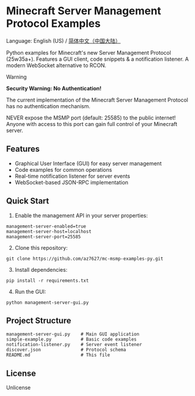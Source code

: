 # Minecraft Server Management Protocol Examples

Language: English (US) / [简体中文（中国大陆）](./README-zh_cn.md)

Python examples for Minecraft's new Server Management Protocol (25w35a+). Features a GUI client, code snippets & a notification listener. A modern WebSocket alternative to RCON.

> [!WARNING]
> **Security Warning: No Authentication!**
> 
> The current implementation of the Minecraft Server Management Protocol has no authentication mechanism. 
> 
> NEVER expose the MSMP port (default: 25585) to the public internet! Anyone with access to this port can gain full control of your Minecraft server.

## Features

- Graphical User Interface (GUI) for easy server management
- Code examples for common operations
- Real-time notification listener for server events
- WebSocket-based JSON-RPC implementation

## Quick Start

1. Enable the management API in your server properties:

```
management-server-enabled=true
management-server-host=localhost
management-server-port=25585
```

2. Clone this repository:

```
git clone https://github.com/az7627/mc-msmp-examples-py.git
```

3. Install dependencies:

```
pip install -r requirements.txt
```

4. Run the GUI:

```
python management-server-gui.py
```

## Project Structure

```
management-server-gui.py    # Main GUI application
simple-example.py           # Basic code examples
notification-listener.py    # Server event listener
discover.json               # Protocol schema
README.md                   # This file
```

## License

Unlicense